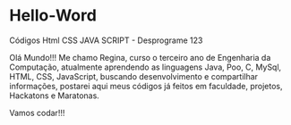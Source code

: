 # Hello-Word
Códigos Html CSS JAVA SCRIPT  - Desprograme 123

Olá Mundo!!! Me chamo Regina, curso o terceiro ano de Engenharia da Computação, atualmente aprendendo as linguagens Java, Poo, C, MySql, HTML, CSS, JavaScript, buscando desenvolvimento e compartilhar informações, postarei aqui meus códigos já feitos em faculdade, projetos, Hackatons e Maratonas.

Vamos codar!!!
